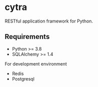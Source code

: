 # cytra

RESTful application framework for Python.

## Requirements

- Python >= 3.8
- SQLAlchemy >= 1.4

For development environment

- Redis
- Postgresql
